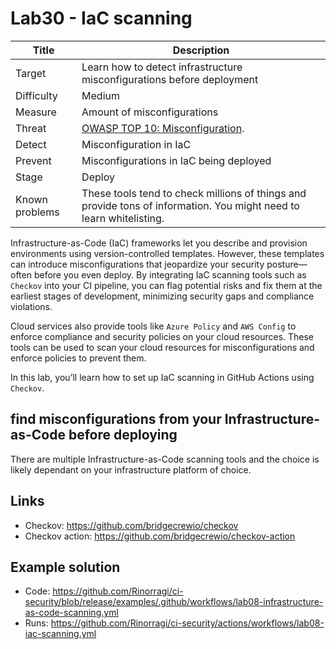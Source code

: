 # Lab30 - IaC scanning

| Title          | Description                                                                                                         |
| -------------- | ------------------------------------------------------------------------------------------------------------------- |
| Target         | Learn how to detect infrastructure misconfigurations before deployment                                              |
| Difficulty     | Medium                                                                                                              |
| Measure        | Amount of misconfigurations                                                                                         |
| Threat         | [OWASP TOP 10: Misconfiguration](https://owasp.org/Top10/A05_2021-Security_Misconfiguration/).                      |
| Detect         | Misconfiguration in IaC                                                                                             |
| Prevent        | Misconfigurations in IaC being deployed                                                                             |
| Stage          | Deploy                                                                                                              |
| Known problems | These tools tend to check millions of things and provide tons of information. You might need to learn whitelisting. |

Infrastructure-as-Code (IaC) frameworks let you describe and provision environments using version-controlled templates. However, these templates can introduce misconfigurations that jeopardize your security posture—often before you even deploy. By integrating IaC scanning tools such as `Checkov` into your CI pipeline, you can flag potential risks and fix them at the earliest stages of development, minimizing security gaps and compliance violations.

Cloud services also provide tools like `Azure Policy` and `AWS Config` to enforce compliance and security policies on your cloud resources. These tools can be used to scan your cloud resources for misconfigurations and enforce policies to prevent them.

In this lab, you’ll learn how to set up IaC scanning in GitHub Actions using `Checkov`.

## find misconfigurations from your Infrastructure-as-Code before deploying

There are multiple Infrastructure-as-Code scanning tools and the choice is likely dependant on your infrastructure platform of choice.

## Links

- Checkov: <https://github.com/bridgecrewio/checkov>
- Checkov action: <https://github.com/bridgecrewio/checkov-action>

## Example solution

- Code: <https://github.com/Rinorragi/ci-security/blob/release/examples/.github/workflows/lab08-infrastructure-as-code-scanning.yml>
- Runs: <https://github.com/Rinorragi/ci-security/actions/workflows/lab08-iac-scanning.yml>
